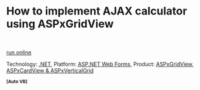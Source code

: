 # How to implement AJAX calculator using ASPxGridView

<br/>

[run online](https://codecentral.devexpress.com/E1004)

Technology: [.NET](https://github.com/search?q=topic:net+org:codecentral-examples&type=Repositories), Platform: [ASP.NET Web Forms](https://github.com/search?q=topic:aspnet-web-forms+org:codecentral-examples&type=Repositories), Product: [ASPxGridView, ASPxCardView & ASPxVerticalGrid](https://github.com/search?q=topic:aspxgridview-aspxcardview--aspxverticalgrid+org:codecentral-examples&type=Repositories)

**<sub>[Auto VB]</sub>**
